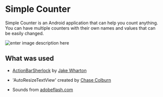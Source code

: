 Simple Counter
==============
Simple Counter is an Android application that can help you count anything. You can have multiple counters with their own names and values that can be easily changed.

![enter image description here][1]

What was used
-------------
* [ActionBarSherlock][2] by [Jake Wharton][3]
* 'AutoResizeTextView' created by [Chase Colburn][4]
* Sounds from [adobeflash.com][5]


  [1]: http://tsukanov.me/stuff/simple-counter/art.png
  [2]: http://actionbarsherlock.com/
  [3]: http://jakewharton.com/
  [4]: http://stackoverflow.com/a/5535672/272770
  [5]: http://www.adobeflash.com/download/sounds/clicks/